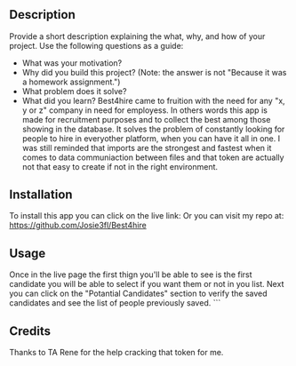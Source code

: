 # <Best4hire>

## Description

Provide a short description explaining the what, why, and how of your project. Use the following questions as a guide:

- What was your motivation?
- Why did you build this project? (Note: the answer is not "Because it was a homework assignment.")
- What problem does it solve?
- What did you learn?
Best4hire came to fruition with the need for any "x, y or z" company in need for employess. In others words this app is made for recruitment purposes and to collect the best among those showing in the database. It solves the problem of constantly looking for people to hire in everyother platform, when you can have it all in one. I was still reminded that imports are the strongest and fastest when it comes to data communiaction between files and that token are actually not that easy to create if not in the right environment. 


## Installation

To install this app you can click on the live link:
Or you can visit my repo at: https://github.com/Josie3fl/Best4hire

## Usage

Once in the live page the first thign you'll be able to see is the first candidate you will be able to select if you want them or not in you list. Next you can click on the "Potantial Candidates" section to verify the saved candidates and see the list of people previously saved.
    ```

## Credits

Thanks to TA Rene for the help cracking that token for me.